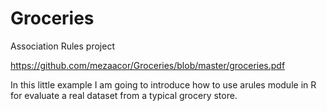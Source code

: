 # Groceries
Association Rules project

https://github.com/mezaacor/Groceries/blob/master/groceries.pdf

In this little example I am going to introduce how to use arules module in R for evaluate a real dataset from a typical grocery store. 
